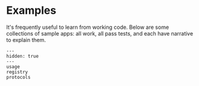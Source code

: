 # Examples

It's frequently useful to learn from working code.
Below are some collections of sample apps: all work, all pass tests, and each have narrative to explain them.

```{toctree}
---
hidden: true
---
usage
registry
protocols
```
